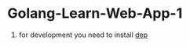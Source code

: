 # Golang-Learn-Web-App-1

1. for development you need to install <a href="github.com/golang/dep/">dep</a>
